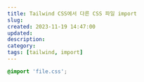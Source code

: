 ```yaml
---
title: Tailwind CSS에서 다른 CSS 파일 import
slug:
created: 2023-11-19 14:47:00
updated:
description:
category:
tags: [tailwind, import]
---
```


```css
@import 'file.css';
```

